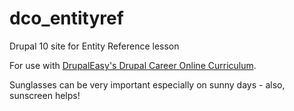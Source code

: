 # dco_entityref
Drupal 10 site for Entity Reference lesson

For use with [DrupalEasy's Drupal Career Online Curriculum](https://www.drupaleasy.com/academy/dco/course-information).

Sunglasses can be very important especially on sunny days - also, sunscreen helps!
